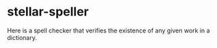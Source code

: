 # stellar-speller
Here is a spell checker that verifies the existence of any given work in a dictionary.
